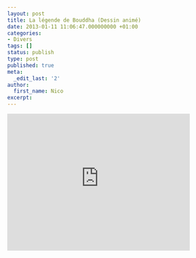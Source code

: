 ```yaml
---
layout: post
title: La légende de Bouddha (Dessin animé)
date: 2013-01-11 11:06:47.000000000 +01:00
categories:
- Divers
tags: []
status: publish
type: post
published: true
meta:
  _edit_last: '2'
author:
  first_name: Nico
excerpt:
---
```

<p><iframe width="420" height="315" src="https://www.youtube.com/embed/A8g5yPHwC1w" frameborder="0" allowfullscreen></iframe></p>
